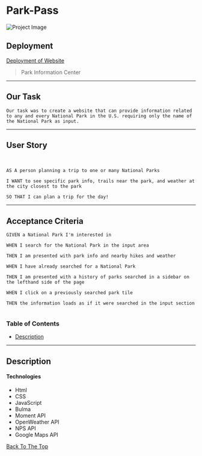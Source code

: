 # Park-Pass

![Project Image](./Assets/img/park-pass.gif)


## Deployment

[Deployment of Website](https://gokublue007.github.io/Park-Pass/)

> Park Information Center

--- 
## Our Task

```
Our task was to create a website that can provide information related to any and every National Park in the U.S. requiring only the name of the National Park as input.

```

---

## User Story
 
```
AS A person planning a trip to one or many National Parks

I WANT to see specific park info, trails near the park, and weather at the city closest to the park

SO THAT I can plan a trip for the day!

```

---
## Acceptance Criteria

```
GIVEN a National Park I'm interested in

WHEN I search for the National Park in the input area

THEN I am presented with park info and nearby hikes and weather

WHEN I have already searched for a National Park

THEN I am presented with a history of parks searched in a sidebar on the lefthand side of the page

WHEN I click on a previously searched park tile

THEN the information loads as if it were searched in the input section


```

### Table of Contents

- [Description](#description)

---

## Description


#### Technologies

- Html
- CSS
- JavaScript
- Bulma
- Moment API
- OpenWeather API
- NPS API
- Google Maps API

[Back To The Top](#read-me-template)
